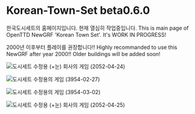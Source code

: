 # Korean-Town-Set beta0.6.0

한국도시세트의 홈페이지입니다. 현재 열심히 작업중입니다. 
This is main page of OpenTTD NewGRF 'Korean Town Set'. It's WORK IN PROGRESS!

2000년 이후부터 플레이를 권장합니다!!
Highly recommanded to use this NewGRF after year 2000!! Older buildings will be added soon!

![도시세트 수정용 (+눈) 회사의 게임 (2052-04-24)](https://github.com/SerpensNebula/Korean-Town-Set/assets/75788864/3bdf169b-36eb-41ae-8e11-763e777db0cb)

![도시세트 수정용의 게임 (3954-02-27)](https://github.com/SerpensNebula/Korean-Town-Set/assets/75788864/70fe0a3c-b806-48d8-8710-e76344328d44)

![도시세트 수정용의 게임 (3954-03-02)](https://github.com/SerpensNebula/Korean-Town-Set/assets/75788864/5f8ec0a2-d5f7-4d71-9ac8-a66a05024901)

![도시세트 수정용 (+눈) 회사의 게임 (2052-04-25)](https://github.com/SerpensNebula/Korean-Town-Set/assets/75788864/ecb21cdf-1021-4a45-ab99-f7010c3ca2e9)

